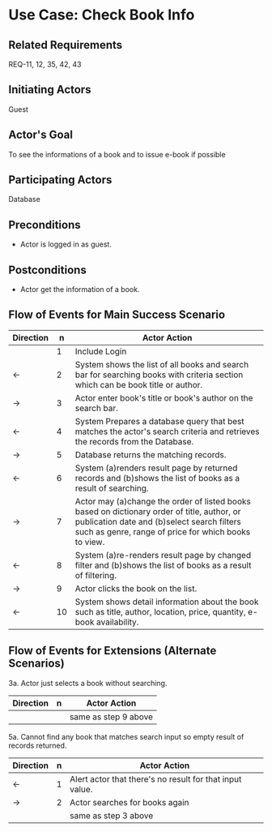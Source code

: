 # Use Case: Check Book Info

## **Related Requirements**

REQ-11, 12, 35, 42, 43

## **Initiating Actors**

Guest

## **Actor's Goal**

To see the informations of a book and to issue e-book if possible

## **Participating Actors**

Database

## **Preconditions**

- Actor is logged in as guest.

## **Postconditions**

- Actor get the information of a book.

## Flow of Events for Main Success Scenario

| Direction | n   | Actor Action                                                                                                                                                                                      |
| --------- | --- | ------------------------------------------------------------------------------------------------------------------------------------------------------------------------------------------------- |
|           | 1   | Include Login                                                                                                                                                                                     |
| ←         | 2   | System shows the list of all books and search bar for searching books with criteria section which can be book title or author.                                                                    |
| →         | 3   | Actor enter book's title or book's author on the search bar.                                                                                                                                      |
| ←         | 4   | System Prepares a database query that best matches the actor's search criteria and retrieves the records from the Database.                                                                       |
| →         | 5   | Database returns the matching records.                                                                                                                                                            |
| ←         | 6   | System (a)renders result page by returned records and (b)shows the list of books as a result of searching.                                                                                        |
| →         | 7   | Actor may (a)change the order of listed books based on dictionary order of title, author, or publication date and (b)select search filters such as genre, range of price for which books to view. |
| ←         | 8   | System (a)re-renders result page by changed filter and (b)shows the list of books as a result of filtering.                                                                                       |
| →         | 9   | Actor clicks the book on the list.                                                                                                                                                                |
| ←         | 10  | System shows detail information about the book such as title, author, location, price, quantity, e-book availability.                                                                             |

## Flow of Events for Extensions (Alternate Scenarios)

3a. Actor just selects a book without searching.

| Direction | n   | Actor Action         |
| --------- | --- | -------------------- |
|           |     | same as step 9 above |

5a. Cannot find any book that matches search input so empty result of records returned.

| Direction | n   | Actor Action                                             |
| --------- | --- | -------------------------------------------------------- |
| ←         | 1   | Alert actor that there's no result for that input value. |
| →         | 2   | Actor searches for books again                           |
|           |     | same as step 3 above                                     |
